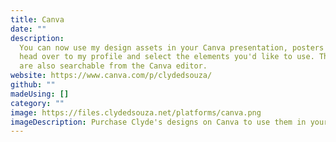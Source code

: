 ```yaml
---
title: Canva
date: ""
description:
  You can now use my design assets in your Canva presentation, posters and other design projects. Simply
  head over to my profile and select the elements you'd like to use. These designs
  are also searchable from the Canva editor.
website: https://www.canva.com/p/clydedsouza/
github: ""
madeUsing: []
category: ""
image: https://files.clydedsouza.net/platforms/canva.png
imageDescription: Purchase Clyde's designs on Canva to use them in your design projects
---
```

